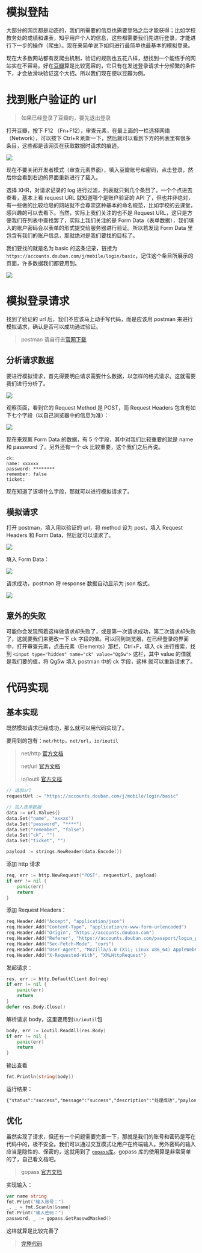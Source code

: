 # 模拟登陆

大部分的网页都是动态的，我们所需要的信息也需要登陆之后才能获得；比如学校教务处的成绩和课表，知乎用户个人的信息，这些都需要我们先进行登录，才能进行下一步的操作（爬虫）。现在来简单说下如何进行最简单也最基本的模拟登录。

现在大多数网站都有反爬虫机制，验证的规则也五花八样，想找到一个能练手的网站实在不容易。好在[豆瓣](https://www.douban.com/)算是比较宽容的，它只有在发送登录请求十分频繁的条件下，才会放滑块验证这个大招。所以我们现在便以豆瓣为例。

# 找到账户验证的 url

> 如果已经登录了豆瓣的，要先退出登录

打开豆瓣，按下 F12 （Fn+F12），审查元素，在最上面的一栏选择网络（Network），可以按下 Ctrl+R 刷新一下，然后就可以看到下方的列表里有很多条目，这些都是该网页在获取数据时请求的痕迹。

![](./browser_inspect1.png)

现在不要关闭开发者模式（审查元素界面），填入豆瓣账号和密码，点击登录，然后你会看到右边的界面重新进行了载入。

选择 XHR，对请求记录的 log 进行过滤，列表就只剩几个条目了。一个个点进去查看，基本上看 request URL 就知道哪个是账户验证的 API 了，但也并非绝对，有一些做的比较垃圾的网站就不会尊崇这种基本的命名规范，比如学校的云课堂，感兴趣的可以去看下。当然，实际上我们关注的也不是 Request URL，这只是方便我们在列表中查找罢了，实际上我们关注的是 Form Data（表单数据），我们填入的账户密码会以表单的形式提交给服务器进行验证。所以若发现 Form Data 里包含有我们的账户信息，那就绝对是我们要找的目标了。

我们要找的就是名为 basic 的这条记录，链接为 `https://accounts.douban.com/j/mobile/login/basic`，记住这个条目所展示的页面，许多数据我们都要用到。

![](./browser_inspect3.png)

# 模拟登录请求

找到了验证的 url 后，我们不应该马上动手写代码，而是应该用 postman 来进行模拟请求，确认是否可以成功通过验证。

> postman 请自行去[官网下载](https://www.getpostman.com/downloads/)

## 分析请求数据

要进行模拟请求，首先得要明白请求需要什么数据，以怎样的格式请求。这就需要我们进行分析了。

![](./browser_inspect.png)

观察页面，看到它的 Request Method 是 POST，而 Request Headers 包含有如下七个字段（以自己浏览器中的信息为准）：

![](./browser_inspect2.png)

现在来观察 Form Data 的数据，有 5 个字段，其中对我们比较重要的就是 name 和 password 了。另外还有一个 ck 比较重要，这个我们之后再说。

```shell
ck:
name: xxxxxx
password: ********
remember: false
ticket:
```

现在知道了该填什么字段，那就可以进行模拟请求了。

## 模拟请求

打开 postman，填入用以验证的 url，将 method 设为 post，填入 Request Headers 和 Form Data，然后就可以请求了。

![](https://raw.githubusercontent.com/Shadowmaple/myDocuments/master/images/muxi_work/postman_test1.png)

填入 Form Data：

![](./postman_test2.png)

请求成功，postman 将 response 数据自动显示为 json 格式。

![](./postman_test3.png)

## 意外的失败

可能你会发现照着这样做请求却失败了，或是第一次请求成功，第二次请求却失败了，这就要我们来更改一下 ck 字段的值。可以回到浏览器，在已经登录的界面中，打开审查元素，点击元素（Elements）那栏，Ctrl+F，填入 ck 进行搜索，找到 `<input type="hidden" name="ck" value="Qg5w">` 这栏，其中 value 的值就是我们要的值，将 Qg5w 填入 postman 中的 ck 字段，这样 就可以重新请求了。

# 代码实现

## 基本实现

既然模拟请求已经成功，那么就可以用代码实现了。

要用到的包有：`net/http`，`net/url`，`io/ioutil`

> net/http [官方文档](https://godoc.org/net/http)
>
> net/url [官方文档](https://godoc.org/net/url)
>
> io/ioutil [官方文档](https://golang.org/pkg/io/ioutil/)

```go
// 请求url
requestUrl := "https://accounts.douban.com/j/mobile/login/basic"

// 加入表单数据
data := url.Values{}
data.Set("name", "xxxxx")
data.Set("password", "****")
data.Set("remember", "false")
data.Set("ck", "")
data.Set("ticket", "")

payload := strings.NewReader(data.Encode())
```

添加 http 请求

```go
req, err := http.NewRequest("POST", requestUrl, payload)
if err != nil {
	panic(err)
	return
}
```

添加 Request Headers：

```go
req.Header.Add("Accept", "application/json")
req.Header.Add("Content-Type", "application/x-www-form-urlencoded")
req.Header.Add("Origin", "https://accounts.douban.com")
req.Header.Add("Referer", "https://accounts.douban.com/passport/login_popup?login_source=anony")
req.Header.Add("Sec-Fetch-Mode", "cors")
req.Header.Add("User-Agent", "Mozilla/5.0 (X11; Linux x86_64) AppleWebKit/537.36 (KHTML, like Gecko) Chrome/76.0.3809.132 Safari/537.36")
req.Header.Add("X-Requested-With", "XMLHttpRequest")
```

发起请求：

```go
res, err := http.DefaultClient.Do(req)
if err != nil {
	panic(err)
	return
}
defer res.Body.Close()
```

解析请求 body，这里要用到`io/ioutil`包

```go
body, err := ioutil.ReadAll(res.Body)
if err != nil {
	panic(err)
	return
}
```

输出查看

```go
fmt.Println(string(body))
```

运行结果：

```markdown
{"status":"success","message":"success","description":"处理成功","payload":{"account_info":{"name":"愆不阙","weixin_binded":true,......以下省略......}}}
```

## 优化

虽然实现了请求，但还有一个问题需要完善一下，那就是我们的账号和密码是写在代码中的，极不安全。我们可以通过交互模式让用户在终端输入。另外密码的输入应当是隐性的、保密的，这就用到了 [`gopass`库](https://github.com/howeyc/gopass)。gopass 库的使用算是非常简单的了，自己看文档吧。

> gopass [官方文档](https://godoc.org/github.com/howeyc/gopass)

实现输入：

```go
var name string
fmt.Print("输入账号：")
_, _ = fmt.Scanln(&name)
fmt.Print("输入密码：")
password, _ := gopass.GetPasswdMasked()
```

这样就算是比较完善了

> [完整代码](https://github.com/Shadowmaple/go/blob/master/crawler/doubanLogin.go)
